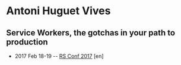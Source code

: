 # Antoni Huguet Vives

## Service Workers, the gotchas in your path to production
- 2017 Feb 18-19 -- [RS Conf 2017](https://www.youtube.com/watch?v=9L8YhkA0co4) [en]   

